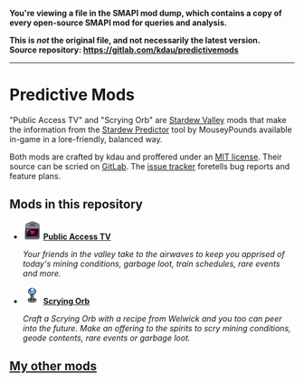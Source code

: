**You're viewing a file in the SMAPI mod dump, which contains a copy of every open-source SMAPI mod
for queries and analysis.**

**This is _not_ the original file, and not necessarily the latest version.**  
**Source repository: https://gitlab.com/kdau/predictivemods**

----

# Predictive Mods

"Public Access TV" and "Scrying Orb" are [Stardew Valley](http://stardewvalley.net/) mods that make the information from the [Stardew Predictor](https://mouseypounds.github.io/stardew-predictor/) tool by MouseyPounds available in-game in a lore-friendly, balanced way.

Both mods are crafted by kdau and proffered under an [MIT license](LICENSE). Their source can be scried on [GitLab](https://gitlab.com/kdau/predictivemods). The [issue tracker](https://gitlab.com/kdau/predictivemods/-/issues) foretells bug reports and feature plans.

## Mods in this repository

* ![[icon]](PublicAccessTV/promo/icon.png) **[Public Access TV](PublicAccessTV)**

	*Your friends in the valley take to the airwaves to keep you apprised of today's mining conditions<!-- TODO: , shopping opportunities -->, garbage loot, train schedules, rare events and more.*

* ![[icon]](ScryingOrb/promo/icon.png) **[Scrying Orb](ScryingOrb)**

	*Craft a Scrying Orb with a recipe from Welwick and you too can peer into the future. Make an offering to the spirits to scry mining conditions, geode contents, rare events<!-- TODO: , shopping opportunities --> or garbage loot.*

## [My other mods](https://kdau.gitlab.io)
